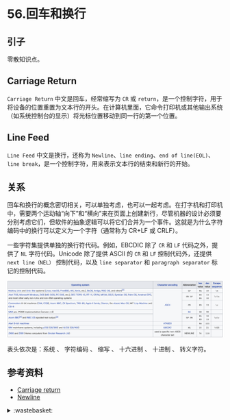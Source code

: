 # 56.回车和换行
## <a name="start"></a> 引子
零散知识点。

## Carriage Return
`Carriage Return` 中文是回车，经常缩写为 `CR` 或 `return`，是一个控制字符，用于将设备的位置重置为文本行的开头。在计算机里面，它命令打印机或其他输出系统（如系统控制台的显示）将光标位置移动到同一行的第一个位置。

## Line Feed
`Line Feed` 中文是换行，还称为 `Newline`、`line ending`、`end of line(EOL)`、`line break`，是一个控制字符，用来表示文本行的结束和新行的开始。

## 关系
回车和换行的概念密切相关，可以单独考虑，也可以一起考虑。在打字机和打印机中，需要两个运动轴“向下”和“横向”来在页面上创建新行，尽管机器的设计必须要分别考虑它们，但软件的抽象逻辑可以将它们合并为一个事件。这就是为什么字符编码中的换行可以定义为一个字符（通常称为 CR+LF 或 CRLF）。

一些字符集提供单独的换行符代码。例如，EBCDIC 除了 `CR` 和 `LF` 代码之外，提供了 `NL` 字符代码。Unicode 除了提供 ASCII 的 `CR` 和 `LF` 控制代码外，还提供 `next line（NEL）` 控制代码，以及 `line separator` 和 `paragraph separator` 标记的控制代码。

![56-code][url-local-code]

表头依次是：系统 、 字符编码 、 缩写 、 十六进制 、 十进制 、 转义字符。


## <a name="reference"></a> 参考资料
- [Carriage return][url-wiki-cr]
- [Newline][url-wiki-newline]



[url-base]:https://xxholic.github.io/segment

[url-wiki-cr]:https://en.wikipedia.org/wiki/Carriage_return
[url-wiki-newline]:https://en.wikipedia.org/wiki/Newline

[url-local-code]:../images/56/code.png

<details>
<summary>:wastebasket:</summary>

纯属瞎扯，如有雷同，纯属巧合。

最近看了[《克劳斯：圣诞节的秘密》](https://movie.douban.com/subject/26858510/?from=subject-page)，感觉挺有意思的，里面圣诞节的由来，是我之前没有听过故事版本。整体故事情节，让传说变的更加贴近现实，例如麋鹿在天上拉雪橇只是一次意外。但里面却有加入了一些魔幻的元素，最后克劳斯的消失变成了一个迷。是一个老少咸宜的作品。

![url-local-poster][url-local-poster]


</details>

[url-local-poster]:../images/56/poster.png
